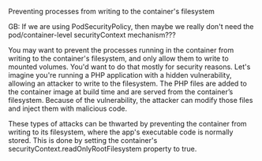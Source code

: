 Preventing processes from writing to the container's filesystem


GB: If we are using PodSecurityPolicy, then maybe we really don't need the pod/container-level securityContext mechanism???


You may want to prevent the processes running in the container from writing to the container's filesystem, and only allow them to write to mounted volumes. You'd want to do that mostly for security reasons.
Let's imagine you're running a PHP application with a hidden vulnerability, allowing an attacker to write to the filesystem. The PHP files are added to the container image at build time and are served from the container’s filesystem. Because of the vulnerability, the attacker can modify those files and inject them with malicious code.

These types of attacks can be thwarted by preventing the container from writing to its filesystem, where the app's executable code is normally stored. This is done by setting the container's securityContext.readOnlyRootFilesystem property to true.


